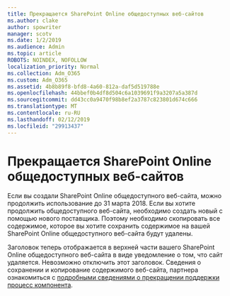 ```yaml
---
title: Прекращается SharePoint Online общедоступных веб-сайтов
ms.author: clake
author: spowriter
manager: scotv
ms.date: 1/2/2019
ms.audience: Admin
ms.topic: article
ROBOTS: NOINDEX, NOFOLLOW
localization_priority: Normal
ms.collection: Adm_O365
ms.custom: Adm_O365
ms.assetid: 4b8b89f8-bfd8-4a60-812a-daf5d519788e
ms.openlocfilehash: 44bbef0b4df8d504c6a1039691f9a3207a5a387d
ms.sourcegitcommit: dd43cc0a9470f98b8ef2a3787c823801d674c666
ms.translationtype: MT
ms.contentlocale: ru-RU
ms.lasthandoff: 02/12/2019
ms.locfileid: "29913437"
---
```

# <a name="sharepoint-online-public-websites-are-being-discontinued"></a>Прекращается SharePoint Online общедоступных веб-сайтов

Если вы создали SharePoint Online общедоступного веб-сайта, можно продолжить использование до 31 марта 2018. Если вы хотите продолжить общедоступного веб-сайта, необходимо создать новый с помощью нового поставщика. Поэтому необходимо скопировать все содержимое, которое вы хотите сохранить содержимое на вашей SharePoint Online общедоступного веб-сайта будут удалены.
  
Заголовок теперь отображается в верхней части вашего SharePoint Online общедоступного веб-сайта в виде уведомление о том, что сайт удаляется. Невозможно отключить этот заголовок. Сведения о сохранении и копирование содержимого веб-сайта, партнера ознакомиться с [подробными сведениями о прекращении поддержки процесс компонента](https://go.microsoft.com/fwlink/?linkid=866980). 
  

